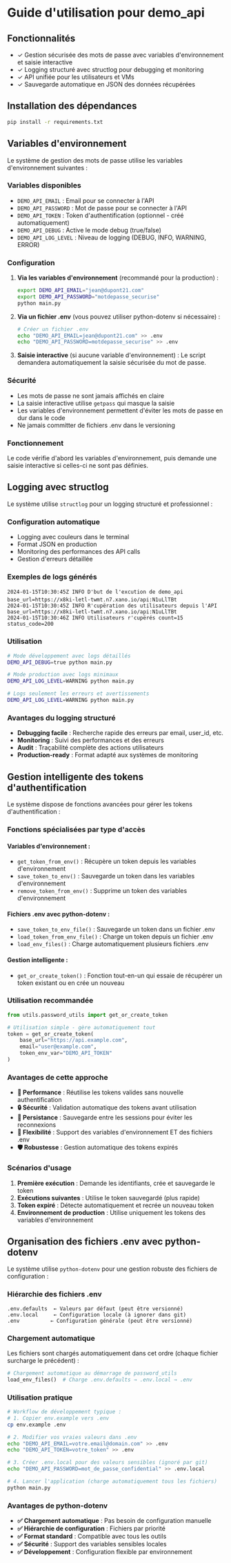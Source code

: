 # Guide d'utilisation pour demo_api

## Fonctionnalités

- ✓ Gestion sécurisée des mots de passe avec variables d'environnement et saisie interactive
- ✓ Logging structuré avec structlog pour debugging et monitoring
- ✓ API unifiée pour les utilisateurs et VMs
- ✓ Sauvegarde automatique en JSON des données récupérées

## Installation des dépendances

```bash
pip install -r requirements.txt
```

## Variables d'environnement

Le système de gestion des mots de passe utilise les variables d'environnement suivantes :

### Variables disponibles

- `DEMO_API_EMAIL` : Email pour se connecter à l'API
- `DEMO_API_PASSWORD` : Mot de passe pour se connecter à l'API
- `DEMO_API_TOKEN` : Token d'authentification (optionnel - créé automatiquement)
- `DEMO_API_DEBUG` : Active le mode debug (true/false)
- `DEMO_API_LOG_LEVEL` : Niveau de logging (DEBUG, INFO, WARNING, ERROR)

### Configuration

1. **Via les variables d'environnement** (recommandé pour la production) :
   ```bash
   export DEMO_API_EMAIL="jean@dupont21.com"
   export DEMO_API_PASSWORD="motdepasse_securise"
   python main.py
   ```

2. **Via un fichier .env** (vous pouvez utiliser python-dotenv si nécessaire) :
   ```bash
   # Créer un fichier .env
   echo "DEMO_API_EMAIL=jean@dupont21.com" >> .env
   echo "DEMO_API_PASSWORD=motdepasse_securise" >> .env
   ```

3. **Saisie interactive** (si aucune variable d'environnement) :
   Le script demandera automatiquement la saisie sécurisée du mot de passe.

### Sécurité

- Les mots de passe ne sont jamais affichés en claire
- La saisie interactive utilise `getpass` qui masque la saisie
- Les variables d'environnement permettent d'éviter les mots de passe en dur dans le code
- Ne jamais committer de fichiers .env dans le versioning

### Fonctionnement

Le code vérifie d'abord les variables d'environnement, puis demande une saisie interactive si celles-ci ne sont pas définies.

## Logging avec structlog

Le système utilise `structlog` pour un logging structuré et professionnel :

### Configuration automatique
- Logging avec couleurs dans le terminal
- Format JSON en production
- Monitoring des performances des API calls
- Gestion d'erreurs détaillée

### Exemples de logs générés
```
2024-01-15T10:30:45Z INFO D'but de l'excution de demo_api base_url=https://x8ki-letl-twmt.n7.xano.io/api:N1uLlTBt
2024-01-15T10:30:45Z INFO R'cupëration des utilisateurs depuis l'API base_url=https://x8ki-letl-twmt.n7.xano.io/api:N1uLlTBt
2024-01-15T10:30:46Z INFO Utilisateurs r'cupërés count=15 status_code=200
```

### Utilisation

```bash
# Mode développement avec logs détaillés
DEMO_API_DEBUG=true python main.py

# Mode production avec logs minimaux
DEMO_API_LOG_LEVEL=WARNING python main.py

# Logs seulement les erreurs et avertissements
DEMO_API_LOG_LEVEL=WARNING python main.py
```

### Avantages du logging structuré

- **Debugging facile** : Recherche rapide des erreurs par email, user_id, etc.
- **Monitoring** : Suivi des performances et des erreurs
- **Audit** : Traçabilité complète des actions utilisateurs
- **Production-ready** : Format adapté aux systèmes de monitoring

## Gestion intelligente des tokens d'authentification

Le système dispose de fonctions avancées pour gérer les tokens d'authentification :

### Fonctions spécialisées par type d'accès

#### **Variables d'environnement :**
- `get_token_from_env()` : Récupère un token depuis les variables d'environnement
- `save_token_to_env()` : Sauvegarde un token dans les variables d'environnement
- `remove_token_from_env()` : Supprime un token des variables d'environnement

#### **Fichiers .env avec python-dotenv :**
- `save_token_to_env_file()` : Sauvegarde un token dans un fichier .env
- `load_token_from_env_file()` : Charge un token depuis un fichier .env
- `load_env_files()` : Charge automatiquement plusieurs fichiers .env

#### **Gestion intelligente :**
- `get_or_create_token()` : Fonction tout-en-un qui essaie de récupérer un token existant ou en crée un nouveau

### Utilisation recommandée

```python
from utils.password_utils import get_or_create_token

# Utilisation simple - gère automatiquement tout
token = get_or_create_token(
    base_url="https://api.example.com",
    email="user@example.com",
    token_env_var="DEMO_API_TOKEN"
)
```

### Avantages de cette approche

- **🚀 Performance** : Réutilise les tokens valides sans nouvelle authentification
- **🔒 Sécurité** : Validation automatique des tokens avant utilisation
- **💾 Persistance** : Sauvegarde entre les sessions pour éviter les reconnexions
- **🔄 Flexibilité** : Support des variables d'environnement ET des fichiers .env
- **🛡️ Robustesse** : Gestion automatique des tokens expirés

### Scénarios d'usage

1. **Première exécution** : Demande les identifiants, crée et sauvegarde le token
2. **Exécutions suivantes** : Utilise le token sauvegardé (plus rapide)
3. **Token expiré** : Détecte automatiquement et recrée un nouveau token
4. **Environnement de production** : Utilise uniquement les tokens des variables d'environnement

## Organisation des fichiers .env avec python-dotenv

Le système utilise `python-dotenv` pour une gestion robuste des fichiers de configuration :

### Hiérarchie des fichiers .env

```
.env.defaults  ← Valeurs par défaut (peut être versionné)
.env.local     ← Configuration locale (à ignorer dans git)
.env          ← Configuration générale (peut être versionné)
```

### Chargement automatique

Les fichiers sont chargés automatiquement dans cet ordre (chaque fichier surcharge le précédent) :

```python
# Chargement automatique au démarrage de password_utils
load_env_files()  # Charge .env.defaults → .env.local → .env
```

### Utilisation pratique

```bash
# Workflow de développement typique :
# 1. Copier env.example vers .env
cp env.example .env

# 2. Modifier vos vraies valeurs dans .env
echo "DEMO_API_EMAIL=votre.email@domain.com" >> .env
echo "DEMO_API_TOKEN=votre_token" >> .env

# 3. Créer .env.local pour des valeurs sensibles (ignoré par git)
echo "DEMO_API_PASSWORD=mot_de_passe_confidential" >> .env.local

# 4. Lancer l'application (charge automatiquement tous les fichiers)
python main.py
```

### Avantages de python-dotenv

- **✅ Chargement automatique** : Pas besoin de configuration manuelle
- **✅ Hiérarchie de configuration** : Fichiers par priorité
- **✅ Format standard** : Compatible avec tous les outils
- **✅ Sécurité** : Support des variables sensibles locales
- **✅ Développement** : Configuration flexible par environnement
